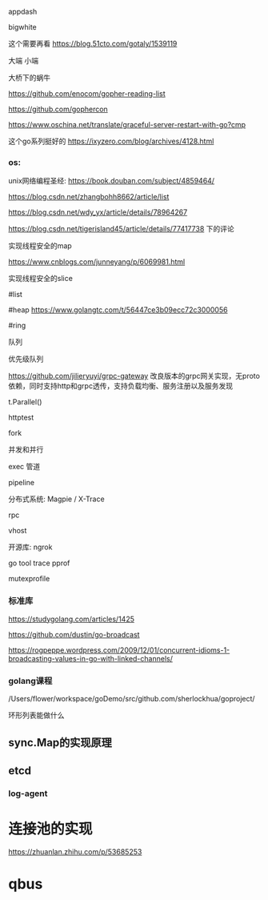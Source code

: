 appdash

bigwhite


这个需要再看 https://blog.51cto.com/gotaly/1539119


大端
小端


大桥下的蜗牛


https://github.com/enocom/gopher-reading-list


https://github.com/gophercon


https://www.oschina.net/translate/graceful-server-restart-with-go?cmp


这个go系列挺好的
https://ixyzero.com/blog/archives/4128.html


### os:
unix网络编程圣经: https://book.douban.com/subject/4859464/

https://blog.csdn.net/zhangbohh8662/article/list

https://blog.csdn.net/wdy_yx/article/details/78964267

https://blog.csdn.net/tigerisland45/article/details/77417738 下的评论

实现线程安全的map

https://www.cnblogs.com/junneyang/p/6069981.html

实现线程安全的slice

#list

#heap 
https://www.golangtc.com/t/56447ce3b09ecc72c3000056

#ring


队列


优先级队列


https://github.com/jilieryuyi/grpc-gateway 改良版本的grpc网关实现，无proto依赖，同时支持http和grpc透传，支持负载均衡、服务注册以及服务发现 


t.Parallel()

httptest

fork

并发和并行

exec 管道

pipeline

分布式系统: Magpie / X-Trace

rpc 

vhost

开源库:
ngrok

go tool trace pprof

mutexprofile



### 标准库


https://studygolang.com/articles/1425

https://github.com/dustin/go-broadcast

https://rogpeppe.wordpress.com/2009/12/01/concurrent-idioms-1-broadcasting-values-in-go-with-linked-channels/


### golang课程
/Users/flower/workspace/goDemo/src/github.com/sherlockhua/goproject/

环形列表能做什么


## sync.Map的实现原理

## etcd


### log-agent

# 连接池的实现
https://zhuanlan.zhihu.com/p/53685253


# qbus